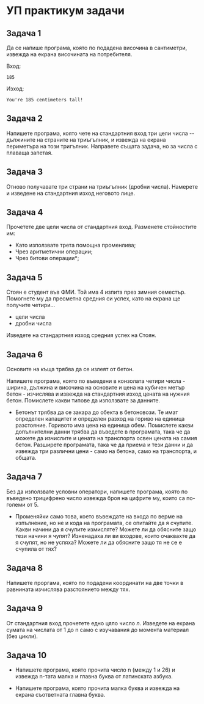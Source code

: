 # УП практикум задачи

## Задача 1

Да се напише програма, която по подадена височина в сантиметри, извежда на екрана височината на потребителя.

Вход:

    185

Изход:

    You're 185 centimeters tall!


## Задача 2

Напишете програма, която чете на стандартния вход три цели числа -- дължините на страните на триъгълник, и извежда на екрана периметъра на този тригълник. Направете същата задача, но за числа с плаваща запетая.

## Задача 3

Отново получавате три страни на триъгълник (дробни числа). Намерете и изведене на стандартния изход неговото лице.

## Задача 4

Прочетете две цели числа от стандартния вход. Разменете стойностите им:

- Като използвате трета помощна променлива;
- Чрез аритметични операции;
- Чрез битови операции*;

## Задача 5

Стоян е студент във ФМИ. Той има 4 изпита през зимния семестър. Помогнете му да пресметна средния си успех, като на екрана ще получите четири...

- цели числа
- дробни числа

Изведете на стандартния изход средния успех на Стоян.

## Задача 6

Основите на къща трябва да се излеят от бетон.

Напишете програма, която по въведени в конзолата четири числа - ширина, дължина и височина на основите и цена на кубичен метър бетон - изчислява и извежда на стандартния изход цената на нужния бетон. Помислете какви типове да използвате за данните.

- Бетонът трябва да се закара до обекта в бетоновози. Те имат определен капацитет и определен разход на гориво на единица разстояние. Горивото има цена на единица обем. Помислете какви допълнителни данни трябва да въведете в програмата, така че да можете да изчислите и цената на транспорта освен цената на самия бетон. Разширете програмата, така че да приема и тези данни и да извежда три различни цени - само на бетона, само на транспорта, и общата.

## Задача 7

Без да използвате условни оператори, напишете програма, която по въведено трицифрено число извежда броя на цифрите му, които са по-големи от 5.

- Променяйки само това, което въвеждате на входа по верме на изпълнение, но не и кода на програмата, се опитайте да я счупите. Какви начини да я счупите измисляте? Можете ли да обясните защо тези начини я чупят? Изненадаха ли ви входове, които очаквахте да я счупят, но не успяха? Можете ли да обясните защо тя не се е счупила от тях?

## Задача 8

Напишете проргама, която по подадени координати на две точки в равнината изчислява разстоянието между тях.

## Задача 9

От стандартния вход прочетете едно цяло число *n*. Изведете на екрана сумата на числата от 1 до n само с изучавания до момента материал (без цикли).

## Задача 10

- Напишете програма, която прочита число n (между 1 и 26) и извежда n-тата малка и главна буква от латинската азбука.

- Напишете програма, която прочита малка буква и извежда на екрана съответната главна буква.

